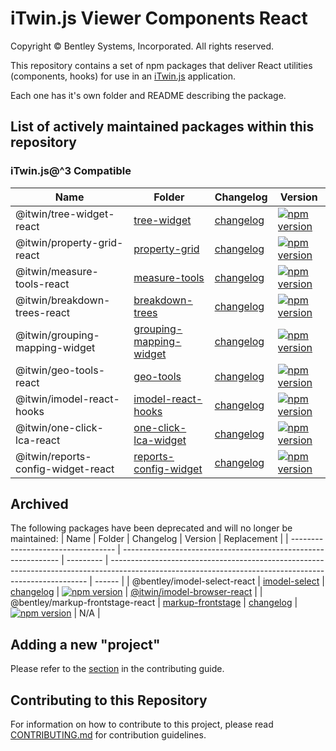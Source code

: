 # iTwin.js Viewer Components React

Copyright © Bentley Systems, Incorporated. All rights reserved.

This repository contains a set of npm packages that deliver React utilities (components, hooks) for use in an [iTwin.js](https://itwinjs.org) application.

Each one has it's own folder and README describing the package.

## List of actively maintained packages within this repository

### iTwin.js@^3 Compatible

| Name                           | Folder                                                              | Changelog                                                          | Version                                                                                                                                        |
| ------------------------------ | ------------------------------------------------------------------- | ------------------------------------------------------------------ | ---------------------------------------------------------------------------------------------------------------------------------------------- |
| @itwin/tree-widget-react       | [tree-widget](./packages/itwin/tree-widget/)                        | [changelog](./packages/itwin/tree-widget/CHANGELOG.md)             | [![npm version](https://badge.fury.io/js/%40itwin%2Ftree-widget-react.svg)](https://badge.fury.io/js/%40itwin%2Ftree-widget-react)             |
| @itwin/property-grid-react     | [property-grid](./packages/itwin/property-grid)                     | [changelog](./packages/itwin/property-grid/CHANGELOG.md)           | [![npm version](https://badge.fury.io/js/%40itwin%2Fproperty-grid-react.svg)](https://badge.fury.io/js/%40itwin%2Fproperty-grid-react)         |
| @itwin/measure-tools-react     | [measure-tools](./packages/itwin/measure-tools)                     | [changelog](./packages/itwin/measure-tools/CHANGELOG.md)           | [![npm version](https://badge.fury.io/js/%40itwin%2Fmeasure-tools-react.svg)](https://badge.fury.io/js/%40itwin%2Fmeasure-tools-react)         |
| @itwin/breakdown-trees-react   | [breakdown-trees](./packages/itwin/breakdown-trees)                 | [changelog](./packages/itwin/breakdown-trees/CHANGELOG.md)         | [![npm version](https://badge.fury.io/js/%40itwin%2Fbreakdown-trees-react.svg)](https://badge.fury.io/js/%40itwin%2Fbreakdown-trees-react)     |
| @itwin/grouping-mapping-widget | [grouping-mapping-widget](./packages/itwin/grouping-mapping-widget) | [changelog](./packages/itwin/grouping-mapping-widget/CHANGELOG.md) | [![npm version](https://badge.fury.io/js/%40itwin%2Fgrouping-mapping-widget.svg)](https://badge.fury.io/js/%40itwin%2Fgrouping-mapping-widget) |
| @itwin/geo-tools-react         | [geo-tools](./packages/itwin/geo-tools)                             | [changelog](./packages/itwin/geo-tools/CHANGELOG.md)               | [![npm version](https://badge.fury.io/js/%40itwin%2Fgeo-tools-react.svg)](https://badge.fury.io/js/%40itwin%2Fgeo-tools-react)                 |
| @itwin/imodel-react-hooks      | [imodel-react-hooks](./packages/itwin/imodel-react-hooks)           | [changelog](./packages/itwin/imodel-react-hooks/CHANGELOG.md)      | [![npm version](https://badge.fury.io/js/%40itwin%2Fimodel-react-hooks.svg)](https://badge.fury.io/js/%40itwin%2Fimodel-react-hooks)           |
| @itwin/one-click-lca-react     | [one-click-lca-widget](./packages/itwin/one-click-lca-widget)       | [changelog](./packages/itwin/one-click-lca-widget/CHANGELOG.md)    | [![npm version](https://badge.fury.io/js/%40itwin%2Fone-click-lca-react.svg)](https://badge.fury.io/js/%40itwin%2Fone-click-lca-react)         |
| @itwin/reports-config-widget-react     | [reports-config-widget](./packages/itwin/reports-config-widget)       | [changelog](./packages/itwin/reports-config-widget/CHANGELOG.md)    | [![npm version](https://badge.fury.io/js/%40itwin%2Freports-config-widget-react.svg)](https://badge.fury.io/js/%40itwin%2Freports-config-widget-react)         |

## Archived

The following packages have been deprecated and will no longer be maintained:
| Name | Folder | Changelog | Version | Replacement |
| ---------------------------------- | -------------------------------------------------------------- | --------- | ------------------------------------------------------------------------------------------------------------------------------------------------------ | ------ |
| @bentley/imodel-select-react | [imodel-select](./packages/archive/imodel-select/) | [changelog](./packages/archive/imodel-select/CHANGELOG.md) | [![npm version](https://badge.fury.io/js/%40bentley%2Fimodel-select-react.svg)](https://badge.fury.io/js/%40bentley%2Fimodel-select-react) | [@itwin/imodel-browser-react](https://www.npmjs.com/package/@itwin/imodel-browser-react) |
| @bentley/markup-frontstage-react | [markup-frontstage](./packages/archive/markup-frontstage/) | [changelog](./packages/archive/markup-frontstage/CHANGELOG.md) | [![npm version](https://badge.fury.io/js/%40bentley%2Fmarkup-frontstage-react.svg)](https://badge.fury.io/js/%40bentley%2Fmarkup-frontstage-react) | N/A |

## Adding a new "project"

Please refer to the [section](CONTRIBUTING.md#adding-a-new-project) in the contributing guide.

## Contributing to this Repository

For information on how to contribute to this project, please read [CONTRIBUTING.md](CONTRIBUTING.md) for contribution guidelines.
